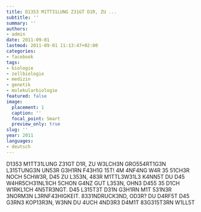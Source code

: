 ```yaml
---
title: D1353 M1TT31LUNG Z31GT D1R, ZU ...
subtitle: ''
summary: ''
authors:
- admin
date: 2011-09-01
lastmod: 2011-09-01 11:13:47+02:00
categories:
- facebook
tags:
- biologie
- zellbiologie
- medizin
- genetik
- molekularbiologie
featured: false
image:
  placement: 1
  caption: ''
  focal_point: Smart
  preview_only: true
slug: ''
year: 2011
languages:
- deutsch
---
```


D1353 M1TT31LUNG Z31GT D1R, ZU W3LCH3N GRO554RT1G3N L315TUNG3N UN53R G3H1RN F43H1G 15T! 4M 4NF4NG W4R 35 51CH3R NOCH 5CHW3R, D45 ZU L353N, 483R M1TTL3W31L3 K4NN5T DU D45 W4HR5CH31NL1ICH 5CHON G4NZ GUT L353N, OHN3 D455 35 D1CH W1RKL1CH 4N5TR3NGT. D45 L315T3T D31N G3H1RN M1T 531N3R 3NORM3N L3RNF43HIGKEIT. 8331NDRUCK3ND, OD3R? DU D4RF5T D45 G3RN3 KOP13R3N, W3NN DU 4UCH 4ND3R3 D4M1T 83G315T3RN W1LL5T
